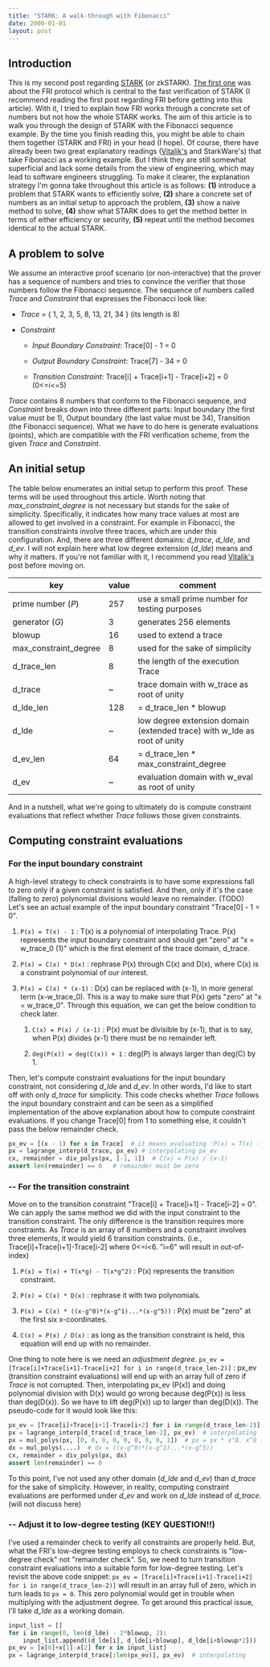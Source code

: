 ```yaml
---
title: "STARK: A walk-through with Fibonacci"
date: 2000-01-01
layout: post
---
```


## Introduction

This is my second post regarding [STARK](https://eprint.iacr.org/2018/046.pdf) (or zkSTARK). [The first one](https://jinb-park.github.io/2022/12/14/stark-fri-with-concrete-numbers-for-software-engineers.html) was about the FRI protocol which is central to the fast verification of STARK (I recommend reading the first post regarding FRI before getting into this article). With it, I tried to explain how FRI works through a concrete set of numbers but not how the whole STARK works. The aim of this article is to walk you through the design of STARK with the Fibonacci sequence example. By the time you finish reading this, you might be able to chain them together (STARK and FRI) in your head (I hope). Of course, there have already been two great explanatory readings ([Vitalik's](https://vitalik.ca/general/2017/11/09/starks_part_1.html) and StarkWare's) that take Fibonacci as a working example. But I think they are still somewhat superficial and lack some details from the view of engineering, which may lead to software engineers struggling. To make it clearer, the explanation strategy I'm gonna take throughout this article is as follows: **(1)** introduce a problem that STARK wants to efficiently solve, **(2)** share a concrete set of numbers as an initial setup to approach the problem, **(3)** show a naive method to solve, **(4)** show what STARK does to get the method better in terms of either efficiency or security, **(5)** repeat until the method becomes identical to the actual STARK.

## A problem to solve

We assume an interactive proof scenario (or non-interactive) that the prover has a sequence of numbers and tries to convince the verifier that those numbers follow the Fibonacci sequence. The sequence of numbers called *Trace* and *Constraint* that expresses the Fibonacci look like:

* *Trace* = { 1, 2, 3, 5, 8, 13, 21, 34 } (its length is 8)
    
* *Constraint*
    
    * *Input Boundary Constraint*: Trace\[0\] - 1 = 0
        
    * *Output Boundary Constraint*: Trace\[7\] - 34 = 0
        
    * *Transition Constraint*: Trace\[i\] + Trace\[i+1\] - Trace\[i+2\] = 0 (0&lt;=i&lt;=5)
        

*Trace* contains 8 numbers that conform to the Fibonacci sequence, and *Constraint* breaks down into three different parts: Input boundary (the first value must be 1), Output boundary (the last value must be 34), Transition (the Fibonacci sequence). What we have to do here is generate evaluations (points), which are compatible with the FRI verification scheme, from the given *Trace* and *Constraint*.

## An initial setup

The table below enumerates an initial setup to perform this proof. These terms will be used throughout this article. Worth noting that *max\_constraint\_degree* is not necessary but stands for the sake of simplicity. Specifically, it indicates how many trace values at most are allowed to get involved in a constraint. For example in Fibonacci, the transition constraints involve three traces, which are under this configuration. And, there are three different domains: *d\_trace*, *d\_lde*, and *d\_ev*. I will not explain here what low degree extension (*d\_lde*) means and why it matters. If you're not familiar with it, I recommend you read [Vitalik's](https://vitalik.ca/general/2017/11/09/starks_part_1.html) post before moving on.

| key | value | comment |
| --- | --- | --- |
| prime number (*P*) | 257 | use a small prime number for testing purposes |
| generator (*G*) | 3 | generates 256 elements |
| blowup | 16 | used to extend a trace |
| max\_constraint\_degree | 8 | used for the sake of simplicity |
| d\_trace\_len | 8 | the length of the execution Trace |
| d\_trace | ~ | trace domain with w\_trace as root of unity |
| d\_lde\_len | 128 | \= d\_trace\_len \* blowup |
| d\_lde | ~ | low degree extension domain (extended trace) with w\_lde as root of unity |
| d\_ev\_len | 64 | \= d\_trace\_len \* max\_constraint\_degree |
| d\_ev | ~ | evaluation domain with w\_eval as root of unity |

And in a nutshell, what we're going to ultimately do is compute constraint evaluations that reflect whether *Trace* follows those given constraints.

## Computing constraint evaluations

### For the input boundary constraint

A high-level strategy to check constraints is to have some expressions fall to zero only if a given constraint is satisfied. And then, only if it's the case (falling to zero) polynomial divisions would leave no remainder. (TODO) Let's see an actual example of the input boundary constraint "Trace\[0\] - 1 = 0".

1. `P(x) = T(x) - 1` : T(x) is a polynomial of interpolating Trace. P(x) represents the input boundary constraint and should get "zero" at "x = w\_trace\_0 (1)" which is the first element of the trace domain, d\_trace.
    
2. `P(x) = C(x) * D(x)` : rephrase P(x) through C(x) and D(x), where C(x) is a constraint polynomial of our interest.
    
3. `P(x) = C(x) * (x-1)` : D(x) can be replaced with (x-1), in more general term (x-w\_trace\_0). This is a way to make sure that P(x) gets "zero" at "x = w\_trace\_0". Through this equation, we can get the below condition to check later.
    
    1. `C(x) = P(x) / (x-1)` : P(x) must be divisible by (x-1), that is to say, when P(x) divides (x-1) there must be no remainder left.
        
    2. `deg(P(x)) = deg(C(x)) + 1` : deg(P) is always larger than deg(C) by 1.
        

Then, let's compute constraint evaluations for the input boundary constraint, not considering *d\_lde* and *d\_ev*. In other words, I'd like to start off with only *d\_trace* for simplicity. This code checks whether *Trace* follows the input boundary constraint and can be seen as a simplified implementation of the above explanation about how to compute constraint evaluations. If you change Trace\[0\] from 1 to something else, it couldn't pass the below remainder check.

```python
px_ev = [(x - 1) for x in Trace]  # it means evaluating 'P(x) = T(x) - 1' on d_trace.
px = lagrange_interp(d_trace, px_ev) # interpolating px_ev
cx, remainder = div_polys(px, [-1, 1])  # C(x) = P(x) / (x-1)
assert len(remainder) == 0   # remainder must be zero
```

### -- For the transition constraint

Move on to the transition constraint "Trace\[i\] + Trace\[i+1\] - Trace\[i-2\] = 0". We can apply the same method we did with the input constraint to the transition constraint. The only difference is the transition requires more constraints. As *Trace* is an array of 8 numbers and a constraint involves three elements, it would yield 6 transition constraints. (i.e., Trace\[i\]+Trace\[i+1\]-Trace\[i-2\] where 0&lt;=i&lt;6. "i=6" will result in out-of-index)

1. `P(x) = T(x) + T(x*g) - T(x*g^2)` : P(x) represents the transition constraint.
    
2. `P(x) = C(x) * D(x)` : rephrase it with two polynomials.
    
3. `P(x) = C(x) * ((x-g^0)*(x-g^1)...*(x-g^5))` : P(x) must be "zero" at the first six x-coordinates.
    
4. `C(x) = P(x) / D(x)` : as long as the transition constraint is held, this equation will end up with no remainder.
    

One thing to note here is we need an *adjustment degree*. `px_ev = [Trace[i]+Trace[i+1]-Trace[i+2] for i in range(d_trace_len-2)]` : px\_ev (transition constraint evaluations) will end up with an array full of zero if *Trace* is not corrupted. Then, interpolating px\_ev (P(x)) and doing polynomial division with D(x) would go wrong because deg(P(x)) is less than deg(D(x)). So we have to lift deg(P(x)) up to larger than deg(D(x)). The pseudo-code for it would look like this:

```python
px_ev = [Trace[i]+Trace[i+1]-Trace[i+2] for i in range(d_trace_len-2)]
px = lagrange_interp(d_trace[:d_trace_len-2], px_ev)  # interpolating
px = mul_polys(px, [0, 0, 0, 0, 0, 0, 0, 0, 1])  # px = px * x^8. x^8 is to lift up the degree of px. (i.e., adjustment degree)
dx = mul_polys(....)  # dx = ((x-g^0)*(x-g^1)...*(x-g^5))
cx, remainder = div_polys(px, dx)
assert len(remainder) == 0
```

To this point, I've not used any other domain (*d\_lde* and *d\_ev*) than *d\_trace* for the sake of simplicity. However, in reality, computing constraint evaluations are performed under *d\_ev* and work on *d\_lde* instead of *d\_trace*. (will not discuss here)

### -- Adjust it to low-degree testing (KEY QUESTION!!)

I've used a remainder check to verify all constraints are properly held. But, what the FRI's low-degree testing employs to check constraints is "low-degree check" not "remainder check". So, we need to turn transition constraint evaluations into a suitable form for low-degree testing. Let's revisit the above code snippet: `px_ev = [Trace[i]+Trace[i+1]-Trace[i+2] for i in range(d_trace_len-2)]` will result in an array full of zero, which in turn leads to `px = 0`. This zero polynomial would get in trouble when multiplying with the adjustment degree. To get around this practical issue, I'll take *d\_lde* as a working domain.

```python
input_list = []
for i in range(0, len(d_lde) - 2*blowup, 2):
    input_list.append((d_lde[i], d_lde[i+blowup], d_lde[i+blowup*2]))  # gather values from d_lde
px_ev = [x[0]+x[1]-x[2] for x in input_list]
px = lagrange_interp(d_trace[:len(px_ev)], px_ev)  # interpolating

```

